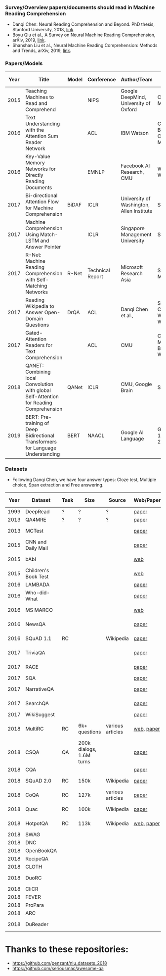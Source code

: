 ### Survey/Overview papers/documents should read in Machine Reading Comprehension
- Danqi Chen: Neural Reading Comprehension and Beyond. PhD thesis, Stanford University, 2018, [link](https://github.com/danqi/thesis).
- Boyu Qiu et al., A Survey on Neural Machine Reading Comprehension, arXiv, 2019, [link](https://arxiv.org/pdf/1906.03824.pdf).
- Shanshan Liu et al., Neural Machine Reading Comprehension: Methods and Trends, arXiv, 2019, [link](https://arxiv.org/pdf/1907.01118.pdf).


### Papers/Models
| Year | Title | Model| Conference | Author/Team | Datasets | Link                                                                  | Source Code |
| ------------- | ------------- | ------------- | ------------- | ------------- | ------------- | ------------- | ------------- |
| 2015 | Teaching Machines to Read and Comprehend |  | NIPS | Google DeepMind, University of Oxford | CNN and Daily Mail | [paper](https://papers.nips.cc/paper/5945-teaching-machines-to-read-and-comprehend.pdf) | code |
| 2016 | Text Understanding with the Attention Sum Reader Network |  | ACL | IBM Watson | Children’s Book Test, CNN and Daily Mail | [paper](https://www.aclweb.org/anthology/P16-1086) | [code](https://github.com/rkadlec/asreader) |
| 2016 | Key-Value Memory Networks for Directly Reading Documents |  | EMNLP | Facebook AI Research, CMU | WikiMovies, WikiQA  | [paper](https://aclweb.org/anthology/D16-1147) | [code](https://github.com/facebook/MemNN/tree/master/KVmemnn) |
| 2017 | Bi-directional Attention Flow for Machine Comprehension | BiDAF | ICLR | University of Washington, Allen Institute | SQuAD 1.1 | [paper](https://arxiv.org/pdf/1611.01603.pdf) | [code](https://github.com/allenai/bi-att-flow) |
| 2017 | Machine Comprehension Using Match-LSTM and Answer Pointer |  | ICLR | Singapore Management University | SQuAD 1.1 | [paper](https://arxiv.org/pdf/1608.07905.pdf) | [code](https://github.com/shuohangwang/SeqMatchSeq) |
| 2017 | R-Net: Machine Reading Comprehension with Self-Matching Networks | R-Net | Technical Report | Microsoft Research Asia  | SQuAD 1.1, MS-MARCO | [paper](https://www.microsoft.com/en-us/research/wp-content/uploads/2017/05/r-net.pdf) | [code](https://github.com/HKUST-KnowComp/R-Net) |
| 2017 | Reading Wikipedia to Answer Open-Domain Questions | DrQA | ACL | Danqi Chen et al.,  | SQuAD 1.1, CuratedTREC, WebQuestions, WikiMovies | [paper](https://www.aclweb.org/anthology/P17-1171) | [code](https://github.com/facebookresearch/DrQA) |
| 2017 | Gated-Attention Readers for Text Comprehension |  | ACL | CMU  | CNN and Daily Mail, Children’s Book Test, Who Did What | [paper](https://arxiv.org/pdf/1606.01549.pdf) | [code](https://github.com/bdhingra/ga-reader) |
| 2018 | QANET: Combining local Convolution with global Self-Attention for Reading Comprehension | QANet | ICLR | CMU, Google Brain  | SQuAD 1.1 | [paper](https://openreview.net/pdf?id=B14TlG-RW) | [code](https://github.com/google-research/google-research/tree/master/qanet) |
| 2019 | BERT: Pre-training of Deep Bidirectional Transformers for Language Understanding | BERT | NAACL | Google AI Language  | GLUE, SQuAD 1.1, SQuAD 2.0, SWAG | [paper](https://www.aclweb.org/anthology/N19-1423) | [code](https://github.com/google-research/bert) |



### Datasets
- Following Danqi Chen, we have four answer types: Cloze test, Multiple choice, Span extraction and Free answering.

| Year | Dataset | Task | Size | Source | Web/Paper | Answer type                                                                  | Misc | Similar datasets |
| ------------- | ------------- | ------------- | ------------- | ------------- | ------------- | ------------- | ------------- | ------------- |
|1999|DeepRead|?|?|?|[paper](https://dl.acm.org/citation.cfm?id=1034678.1034731)|  |  | |
|2013|QA4MRE|?|?|?|[paper](https://www.cs.cmu.edu/~hovy/papers/13CLEF-QA4MRE.pdf)|  |  | |
|2013|MCTest||||[paper](http://aclweb.org/anthology/D13-1020)| Multiple choice |  |  |
|2015|CNN and Daily Mail||||[paper](https://cs.nyu.edu/~kcho/DMQA/)| Cloze test |  |  |
|2015|bAbI||||[web](https://research.fb.com/downloads/babi/)| Free answering |  |  |
|2015|Children's Book Test||||[web](https://research.fb.com/downloads/babi/)| Cloze test |  | |
|2016|LAMBADA||||[paper](http://clic.cimec.unitn.it/lambada/)| Cloze test |  | |
|2016|Who-did-What||||[paper](https://tticnlp.github.io/who_did_what/)| Cloze test |  | |
|2016|MS MARCO||||[web](http://www.msmarco.org/dataset.aspx)| Free answering |  |  |
|2016|NewsQA||||[paper](https://datasets.maluuba.com/NewsQA)| Span extraction |  |  |
|2016|SQuAD 1.1| RC |  | Wikipedia |[paper](https://rajpurkar.github.io/SQuAD-explorer/)| Span extraction |  | NewsQA |
|2017|TriviaQA||||[paper](http://nlp.cs.washington.edu/triviaqa/)| Span extraction | | |
|2017|RACE||||[paper](http://www.cs.cmu.edu/~glai1/data/race/)| Multiple choice |  | |
|2017|SQA||||[paper](https://people.cs.umass.edu/~miyyer/pubs/2017_acl_dynsp.pdf)|  |  | |
|2017|NarrativeQA||||[paper](https://github.com/deepmind/narrativeqa)| Free answering |  |  |
|2017|SearchQA||||[paper](https://arxiv.org/pdf/1704.05179.pdf)| Free answering |  | |
|2017|WikiSuggest||||[paper](https://aclweb.org/anthology/D15-1237)|  |  | |
|2018|MultiRC| RC | 6k+ questions | various articles | [web](https://cogcomp.seas.upenn.edu/multirc/), [paper](https://www.aclweb.org/anthology/N18-1023)| Multiple choice  | multiple sentence reasoning | MCTest |
|2018|CSQA| QA |200k dialogs, 1.6M turns ||[paper](https://arxiv.org/pdf/1801.10314.pdf)|  |  |  |
|2018|CQA||||[paper](http://aclweb.org/anthology/N18-1059)|  |  | |
|2018|SQuAD 2.0| RC | 150k | Wikipedia |[paper](https://rajpurkar.github.io/SQuAD-explorer/)| Span extraction | no answer: 50k | NewsQA |
|2018| CoQA | RC | 127k | various articles |[paper](https://stanfordnlp.github.io/coqa/)|  | conversational questions | QuAC |
|2018| Quac | RC | 100k | Wikipedia |[paper](http://quac.ai/)|  | conversational questions | CoAQ |
|2018| HotpotQA | RC | 113k | Wikipedia |[web](https://hotpotqa.github.io/), [paper](https://arxiv.org/pdf/1809.09600.pdf)|  | multi-hop reasoning | QAngaroo |
| 2018 | SWAG |  |  |  |  |  |  |  |
| 2018 | DNC |  |  |  |  |  |  | |
| 2018 | OpenBookQA |  |  |  |  |  |  |  |
| 2018 | RecipeQA |  |  |  |  |  |  | |
| 2018 | CLOTH |  |  |  |  | Cloze test |  | |
| 2018 | DuoRC |  |  |  |  | Span extraction |  |  |
| 2018 | CliCR |  |  |  |  | Cloze test |  |  |
| 2018 | FEVER |  |  |  |  |  |  | |
| 2018 | ProPara |  |  |  |  |  |  |  |
| 2018 | ARC |  |  |  |  |  |  | |
| 2018 | DuReader |  |  |  |  | Free answering |  |  |


# Thanks to these repositories:
- https://github.com/penzant/nlu_datasets_2018
- https://github.com/seriousmac/awesome-qa




